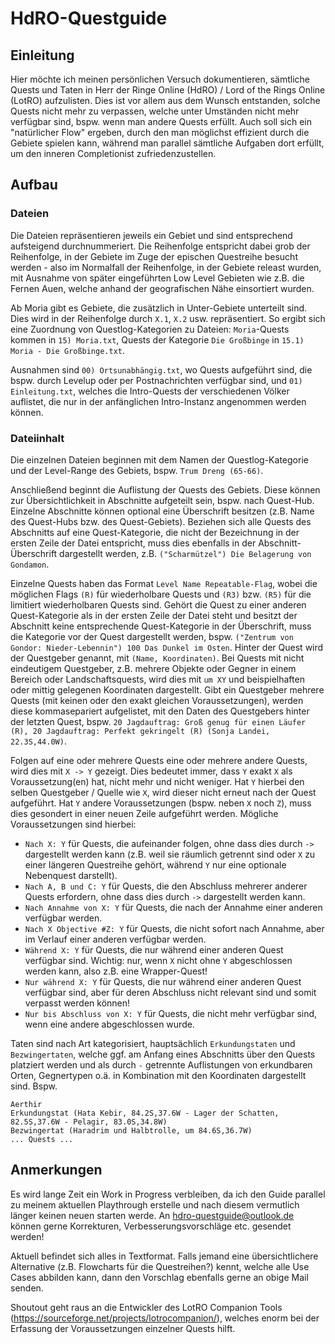 # HdRO-Questguide

## Einleitung

Hier möchte ich meinen persönlichen Versuch dokumentieren, sämtliche Quests und Taten in Herr der Ringe Online (HdRO) / Lord of the Rings Online (LotRO) aufzulisten. Dies ist vor allem aus dem Wunsch entstanden, solche Quests nicht mehr zu verpassen, welche unter Umständen nicht mehr verfügbar sind, bspw. wenn man andere Quests erfüllt. Auch soll sich ein "natürlicher Flow" ergeben, durch den man möglichst effizient durch die Gebiete spielen kann, während man parallel sämtliche Aufgaben dort erfüllt, um den inneren Completionist zufriedenzustellen.

## Aufbau

### Dateien

Die Dateien repräsentieren jeweils ein Gebiet und sind entsprechend aufsteigend durchnummeriert. Die Reihenfolge entspricht dabei grob der Reihenfolge, in der Gebiete im Zuge der epischen Questreihe besucht werden - also im Normalfall der Reihenfolge, in der Gebiete releast wurden, mit Ausnahme von später eingeführten Low Level Gebieten wie z.B. die Fernen Auen, welche anhand der geografischen Nähe einsortiert wurden. 

Ab Moria gibt es Gebiete, die zusätzlich in Unter-Gebiete unterteilt sind. Dies wird in der Reihenfolge durch ```X.1```, ```X.2``` usw. repräsentiert. So ergibt sich eine Zuordnung von Questlog-Kategorien zu Dateien: ```Moria```-Quests kommen in ```15) Moria.txt```, Quests der Kategorie ```Die Großbinge``` in ```15.1) Moria - Die Großbinge.txt```.

Ausnahmen sind ```00) Ortsunabhängig.txt```, wo Quests aufgeführt sind, die bspw. durch Levelup oder per Postnachrichten verfügbar sind, und ```01) Einleitung.txt```, welches die Intro-Quests der verschiedenen Völker auflistet, die nur in der anfänglichen Intro-Instanz angenommen werden können.

### Dateiinhalt

Die einzelnen Dateien beginnen mit dem Namen der Questlog-Kategorie und der Level-Range des Gebiets, bspw. ```Trum Dreng (65-66)```. 

Anschließend beginnt die Auflistung der Quests des Gebiets. Diese können zur Übersichtlichkeit in Abschnitte aufgeteilt sein, bspw. nach Quest-Hub. Einzelne Abschnitte können optional eine Überschrift besitzen (z.B. Name des Quest-Hubs bzw. des Quest-Gebiets). Beziehen sich alle Quests des Abschnitts auf eine Quest-Kategorie, die nicht der Bezeichnung in der ersten Zeile der Datei entspricht, muss dies ebenfalls in der Abschnitt-Überschrift dargestellt werden, z.B. ```("Scharmützel") Die Belagerung von Gondamon```.

Einzelne Quests haben das Format ```Level Name Repeatable-Flag```, wobei die möglichen Flags ```(R)``` für wiederholbare Quests und ```(R3)``` bzw. ```(R5)``` für die limitiert wiederholbaren Quests sind. Gehört die Quest zu einer anderen Quest-Kategorie als in der ersten Zeile der Datei steht und besitzt der Abschnitt keine entsprechende Quest-Kategorie in der Überschrift, muss die Kategorie vor der Quest dargestellt werden, bspw. ```("Zentrum von Gondor: Nieder-Lebennin") 100 Das Dunkel im Osten```. Hinter der Quest wird der Questgeber genannt, mit ```(Name, Koordinaten)```. Bei Quests mit nicht eindeutigem Questgeber, z.B. mehrere Objekte oder Gegner in einem Bereich oder Landschaftsquests, wird dies mit ```um XY``` und beispielhaften oder mittig gelegenen Koordinaten dargestellt. Gibt ein Questgeber mehrere Quests (mit keinen oder den exakt gleichen Voraussetzungen), werden diese kommasepariert aufgelistet, mit den Daten des Questgebers hinter der letzten Quest, bspw. ```20 Jagdauftrag: Groß genug für einen Läufer (R), 20 Jagdauftrag: Perfekt gekringelt (R) (Sonja Landei, 22.3S,44.0W)```.

Folgen auf eine oder mehrere Quests eine oder mehrere andere Quests, wird dies mit ```X -> Y``` gezeigt. Dies bedeutet immer, dass ```Y``` exakt ```X``` als Voraussetzung(en) hat, nicht mehr und nicht weniger. Hat ```Y``` hierbei den selben Questgeber / Quelle wie ```X```, wird dieser nicht erneut nach der Quest aufgeführt. Hat ```Y``` andere Voraussetzungen (bspw. neben ```X``` noch ```Z```), muss dies gesondert in einer neuen Zeile aufgeführt werden.
Mögliche Voraussetzungen sind hierbei:
- ```Nach X: Y``` für Quests, die aufeinander folgen, ohne dass dies durch ```->``` dargestellt werden kann (z.B. weil sie räumlich getrennt sind oder ```X``` zu einer längeren Questreihe gehört, während ```Y``` nur eine optionale Nebenquest darstellt).
- ```Nach A, B und C: Y``` für Quests, die den Abschluss mehrerer anderer Quests erfordern, ohne dass dies durch ```->``` dargestellt werden kann.
- ```Nach Annahme von X: Y``` für Quests, die nach der Annahme einer anderen verfügbar werden.
- ```Nach X Objective #Z: Y``` für Quests, die nicht sofort nach Annahme, aber im Verlauf einer anderen verfügbar werden.
- ```Während X: Y``` für Quests, die nur während einer anderen Quest verfügbar sind. Wichtig: nur, wenn ```X``` nicht ohne ```Y``` abgeschlossen werden kann, also z.B. eine Wrapper-Quest!
- ```Nur während X: Y``` für Quests, die nur während einer anderen Quest verfügbar sind, aber für deren Abschluss nicht relevant sind und somit verpasst werden können!
- ```Nur bis Abschluss von X: Y``` für Quests, die nicht mehr verfügbar sind, wenn eine andere abgeschlossen wurde.

Taten sind nach Art kategorisiert, hauptsächlich ```Erkundungstaten``` und ```Bezwingertaten```, welche ggf. am Anfang eines Abschnitts über den Quests platziert werden und als durch ```-``` getrennte Auflistungen von erkundbaren Orten, Gegnertypen o.ä. in Kombination mit den Koordinaten dargestellt sind.
Bspw.
```
Aerthir
Erkundungstat (Hata Kebir, 84.2S,37.6W - Lager der Schatten, 82.5S,37.6W - Pelagir, 83.0S,34.8W)
Bezwingertat (Haradrim und Halbtrolle, um 84.6S,36.7W)
... Quests ...
```

## Anmerkungen

Es wird lange Zeit ein Work in Progress verbleiben, da ich den Guide parallel zu meinem aktuellen Playthrough erstelle und nach diesem vermutlich länger keinen neuen starten werde. An hdro-questguide@outlook.de können gerne Korrekturen, Verbesserungsvorschläge etc. gesendet werden!

Aktuell befindet sich alles in Textformat. Falls jemand eine übersichtlichere Alternative (z.B. Flowcharts für die Questreihen?) kennt, welche alle Use Cases abbilden kann, dann den Vorschlag ebenfalls gerne an obige Mail senden.

Shoutout geht raus an die Entwickler des LotRO Companion Tools (https://sourceforge.net/projects/lotrocompanion/), welches enorm bei der Erfassung der Voraussetzungen einzelner Quests hilft.